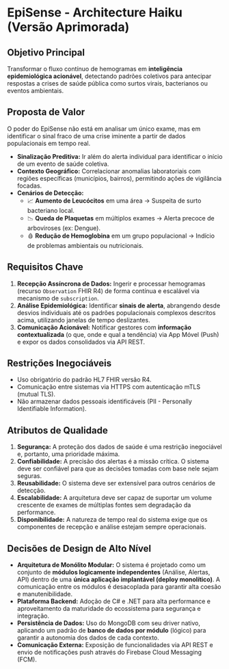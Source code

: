 # EpiSense - Architecture Haiku (Versão Aprimorada)

## Objetivo Principal
Transformar o fluxo contínuo de hemogramas em **inteligência epidemiológica acionável**, detectando padrões coletivos para antecipar respostas a crises de saúde pública como surtos virais, bacterianos ou eventos ambientais.

## Proposta de Valor
O poder do EpiSense não está em analisar um único exame, mas em identificar o sinal fraco de uma crise iminente a partir de dados populacionais em tempo real.

* **Sinalização Preditiva:** Ir além do alerta individual para identificar o início de um evento de saúde coletiva.
* **Contexto Geográfico:** Correlacionar anomalias laboratoriais com regiões específicas (municípios, bairros), permitindo ações de vigilância focadas.
* **Cenários de Detecção:**
    * 📈 **Aumento de Leucócitos** em uma área → Suspeita de surto bacteriano local.
    * 📉 **Queda de Plaquetas** em múltiplos exames → Alerta precoce de arboviroses (ex: Dengue).
    * 🩸 **Redução de Hemoglobina** em um grupo populacional → Indício de problemas ambientais ou nutricionais.

## Requisitos Chave 
1.  **Recepção Assíncrona de Dados:** Ingerir e processar hemogramas (recurso `Observation` FHIR R4) de forma contínua e escalável via mecanismo de `subscription`.
2.  **Análise Epidemiológica:** Identificar **sinais de alerta**, abrangendo desde desvios individuais até os padrões populacionais complexos descritos acima, utilizando janelas de tempo deslizantes.
3.  **Comunicação Acionável:** Notificar gestores com **informação contextualizada** (o que, onde e qual a tendência) via App Móvel (Push) e expor os dados consolidados via API REST.

## Restrições Inegociáveis
* Uso obrigatório do padrão HL7 FHIR versão R4.
* Comunicação entre sistemas via HTTPS com autenticação mTLS (mutual TLS).
* Não armazenar dados pessoais identificáveis (PII - Personally Identifiable Information).

## Atributos de Qualidade
1.  **Segurança:** A proteção dos dados de saúde é uma restrição inegociável e, portanto, uma prioridade máxima.
2.  **Confiabilidade:** A precisão dos alertas é a missão crítica. O sistema deve ser confiável para que as decisões tomadas com base nele sejam seguras.
3.  **Reusabilidade:** O sistema deve ser extensível para outros cenários de detecção.
4.  **Escalabilidade:** A arquitetura deve ser capaz de suportar um volume crescente de exames de múltiplas fontes sem degradação da performance.
5.  **Disponibilidade:** A natureza de tempo real do sistema exige que os componentes de recepção e análise estejam sempre operacionais.

## Decisões de Design de Alto Nível
* **Arquitetura de Monólito Modular:** O sistema é projetado como um conjunto de **módulos logicamente independentes** (Análise, Alertas, API) dentro de uma **única aplicação implantável (deploy monolítico)**. A comunicação entre os módulos é desacoplada para garantir alta coesão e manutenibilidade.
* **Plataforma Backend:** Adoção de C# e .NET para alta performance e aproveitamento da maturidade do ecossistema para segurança e integração.
* **Persistência de Dados:** Uso do MongoDB com seu driver nativo, aplicando um padrão de **banco de dados por módulo** (lógico) para garantir a autonomia dos dados de cada contexto.
* **Comunicação Externa:** Exposição de funcionalidades via API REST e envio de notificações push através do Firebase Cloud Messaging (FCM).